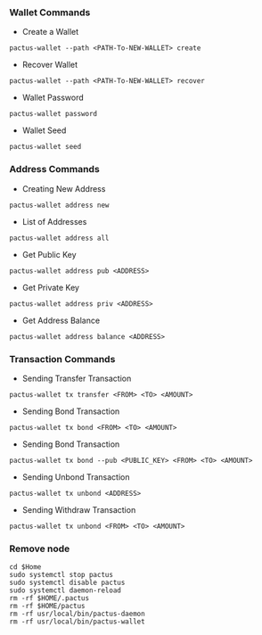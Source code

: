 ### Wallet Commands
- Create a Wallet
```
pactus-wallet --path <PATH-To-NEW-WALLET> create
```
- Recover Wallet
```
pactus-wallet --path <PATH-To-NEW-WALLET> recover
```
- Wallet Password
```
pactus-wallet password
```
- Wallet Seed
```
pactus-wallet seed
```
### Address Commands
- Creating New Address
```
pactus-wallet address new
```
- List of Addresses
```
pactus-wallet address all
```
- Get Public Key
```
pactus-wallet address pub <ADDRESS>
```
- Get Private Key
```
pactus-wallet address priv <ADDRESS>
```
- Get Address Balance
```
pactus-wallet address balance <ADDRESS>
```
### Transaction Commands
- Sending Transfer Transaction
```
pactus-wallet tx transfer <FROM> <TO> <AMOUNT>
```
- Sending Bond Transaction
```
pactus-wallet tx bond <FROM> <TO> <AMOUNT>
```
- Sending Bond Transaction
```
pactus-wallet tx bond --pub <PUBLIC_KEY> <FROM> <TO> <AMOUNT>
```
- Sending Unbond Transaction
```
pactus-wallet tx unbond <ADDRESS>
```
- Sending Withdraw Transaction
```
pactus-wallet tx unbond <FROM> <TO> <AMOUNT>
```
### Remove node
```
cd $Home
sudo systemctl stop pactus
sudo systemctl disable pactus
sudo systemctl daemon-reload
rm -rf $HOME/.pactus
rm -rf $HOME/pactus
rm -rf usr/local/bin/pactus-daemon
rm -rf usr/local/bin/pactus-wallet
```
